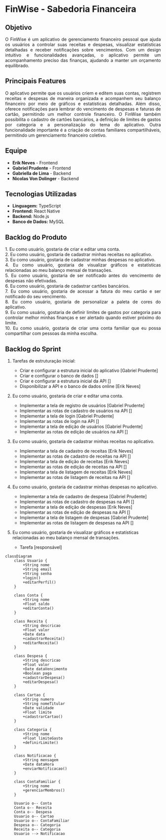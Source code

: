 # FinWise - Sabedoria Financeira

## Objetivo
<p align="justify">
   O <bold>FinWise</bold> é um aplicativo de gerenciamento financeiro pessoal que ajuda os usuários a controlar suas receitas e despesas, visualizar estatísticas detalhadas e receber notificações sobre vencimentos. Com um design intuitivo e funcionalidades avançadas, o aplicativo permite um acompanhamento preciso das finanças, ajudando a manter um orçamento equilibrado.
</p>

## Principais Features
<p align="justify">
   O aplicativo permite que os usuários criem e editem suas contas, registrem receitas e despesas de maneira organizada e acompanhem seu balanço financeiro por meio de gráficos e estatísticas detalhadas. Além disso, oferece notificações para    lembrar do vencimento de despesas e faturas de cartão, permitindo um melhor controle financeiro. O FinWise também possibilita o cadastro de cartões bancários, a definição de limites de gastos por categoria e a personalização do tema do aplicativo. Outra funcionalidade importante é a criação de contas familiares compartilháveis, permitindo um gerenciamento financeiro coletivo.
</p>

## Equipe
- **Erik Neves** - Frontend
- **Gabriel Prudente** - Frontend
- **Gabriella de Lima** - Backend
- **Nicolas Von Dolinger** - Backend

## Tecnologias Utilizadas
- **Linguagem:** TypeScript
- **Frontend:** React Native
- **Backend:** Node.js
- **Banco de Dados:** MySQL

## Backlog do Produto
<p align="justify">
   1. Eu como usuário, gostaria de criar e editar uma conta. </br>
   2. Eu como usuário, gostaria de cadastrar minhas receitas no aplicativo. </br>
   3. Eu como usuário, gostaria de cadastrar minhas despesas no aplicativo. </br>
   4. Eu como usuário, gostaria de visualizar gráficos e estatísticas relacionadas ao meu balanço mensal de transações. </br>
   5. Eu como usuário, gostaria de ser notificado antes do vencimento de despesas não efetivadas. </br>
   6. Eu como usuário, gostaria de cadastrar cartões bancários. </br>
   7. Eu como usuário, gostaria de acessar a fatura do meu cartão e ser notificado do seu vencimento. </br>
   8. Eu como usuário, gostaria de personalizar a paleta de cores do aplicativo. </br>
   9. Eu como usuário, gostaria de definir limites de gastos por categoria para controlar melhor minhas finanças e ser alertado quando estiver próximo do limite. </br>
   10. Eu como usuário, gostaria de criar uma conta familiar que eu possa compartilhar com pessoas da minha escolha. </br>
</p>

## Backlog do Sprint
1. Tarefas de estruturação inicial:
   - Criar e configurar a estrutura inicial do aplicativo [Gabriel Prudente]
   - Criar e configurar o banco de dados []
   - Criar e configurar a estrutura inicial da API []
   - Disponibilizar a API e o banco de dados online [Erik Neves]
   
3. Eu como usuário, gostaria de criar e editar uma conta.
   - Implementar a tela de registro de usuários [Gabriel Prudente]
   - Implementar as rotas de cadastro de usuários na API []
   - Implementar a tela de login [Gabriel Prudente]
   - Implementar as rotas de login na API []
   - Implementar a tela de edição de usuários [Gabriel Prudente]
   - Implementar as rotas de edição de usuários na API []

4. Eu como usuário, gostaria de cadastrar minhas receitas no aplicativo.
   - Implementar a tela de cadastro de receitas [Erik Neves]
   - Implementar as rotas de cadastro de receitas na API []
   - Implementar a tela de edição de receitas [Erik Neves]
   - Implementar as rotas de edição de receitas na API []
   - Implementar a tela de listagem de receitas [Erik Neves]
   - Implementar as rotas de listagem de receitas na API []
  
5. Eu como usuário, gostaria de cadastrar minhas despesas no aplicativo.
   - Implementar a tela de cadastro de despesa [Gabriel Prudente]
   - Implementar as rotas de cadastro de despesas na API []
   - Implementar a tela de edição de despesas [Erik Neves]
   - Implementar as rotas de edição de despesas na API []
   - Implementar a tela de listagem de despesas [Gabriel Prudente]
   - Implementar as rotas de listagem de despesas na API []
  
6. Eu como usuário, gostaria de visualizar gráficos e estatísticas relacionadas ao meu balanço mensal de transações.
   - Tarefa [responsável]

```mermaid
classDiagram
    class Usuario {
        +String nome
        +String email
        +String senha
        +login()
        +editarPerfil()
    }

    class Conta {
        +String nome
        +Float saldo
        +editarConta()
    }

    class Receita {
        +String descricao
        +Float valor
        +Date data
        +cadastrarReceita()
        +editarReceita()
    }

    class Despesa {
        +String descricao
        +Float valor
        +Date dataVencimento
        +Boolean paga
        +cadastrarDespesa()
        +editarDespesa()
    }

    class Cartao {
        +String numero
        +String nomeTitular
        +Date validade
        +Float limite
        +cadastrarCartao()
    }

    class Categoria {
        +String nome
        +Float limiteGasto
        +definirLimite()
    }

    class Notificacao {
        +String mensagem
        +Date dataHora
        +enviarNotificacao()
    }

    class ContaFamiliar {
        +String nome
        +gerenciarMembros()
    }

    Usuario o-- Conta
    Conta o-- Receita
    Conta o-- Despesa
    Usuario o-- Cartao
    Usuario o-- ContaFamiliar
    Despesa o-- Categoria
    Receita o-- Categoria
    Usuario --> Notificacao
